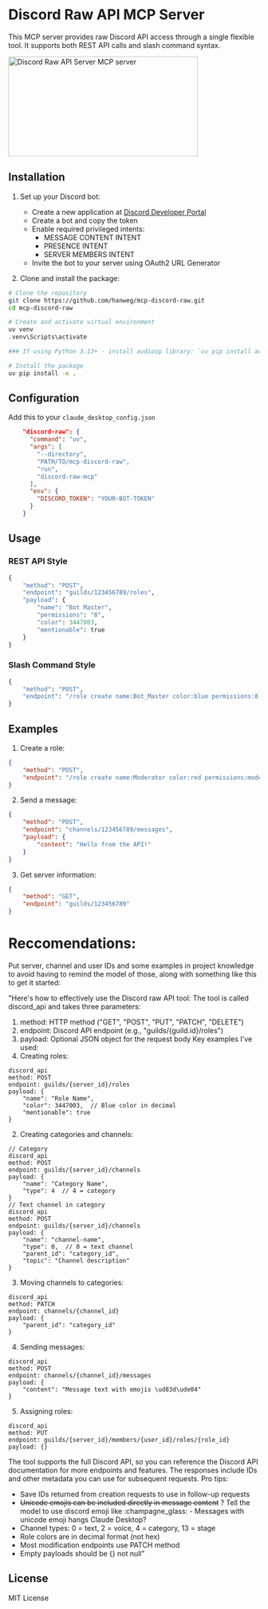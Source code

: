 # Discord Raw API MCP Server

This MCP server provides raw Discord API access through a single flexible tool. It supports both REST API calls and slash command syntax.

<a href="https://glama.ai/mcp/servers/ct3fi5s557"><img width="380" height="200" src="https://glama.ai/mcp/servers/ct3fi5s557/badge" alt="Discord Raw API Server MCP server" /></a>

## Installation

1. Set up your Discord bot:
   - Create a new application at [Discord Developer Portal](https://discord.com/developers/applications)
   - Create a bot and copy the token
   - Enable required privileged intents:
     - MESSAGE CONTENT INTENT
     - PRESENCE INTENT
     - SERVER MEMBERS INTENT
   - Invite the bot to your server using OAuth2 URL Generator

2. Clone and install the package:
```bash
# Clone the repository
git clone https://github.com/hanweg/mcp-discord-raw.git
cd mcp-discord-raw

# Create and activate virtual environment
uv venv
.venv\Scripts\activate

### If using Python 3.13+ - install audioop library: `uv pip install audioop-lts`

# Install the package
uv pip install -e .
```

## Configuration

Add this to your `claude_desktop_config.json`
```json
    "discord-raw": {
      "command": "uv",
      "args": [
        "--directory", 
        "PATH/TO/mcp-discord-raw",
        "run",
        "discord-raw-mcp"
      ],
      "env": {
        "DISCORD_TOKEN": "YOUR-BOT-TOKEN"
      }
    }
```

## Usage

### REST API Style

```python
{
    "method": "POST",
    "endpoint": "guilds/123456789/roles",
    "payload": {
        "name": "Bot Master",
        "permissions": "8",
        "color": 3447003,
        "mentionable": true
    }
}
```

### Slash Command Style

```python
{
    "method": "POST",
    "endpoint": "/role create name:Bot_Master color:blue permissions:8 mentionable:true guild_id:123456789"
}
```

## Examples

1. Create a role:
```json
{
    "method": "POST",
    "endpoint": "/role create name:Moderator color:red permissions:moderate_members guild_id:123456789"
}
```

2. Send a message:
```json
{
    "method": "POST",
    "endpoint": "channels/123456789/messages",
    "payload": {
        "content": "Hello from the API!"
    }
}
```

3. Get server information:
```json
{
    "method": "GET",
    "endpoint": "guilds/123456789"
}
```

# Reccomendations:
Put server, channel and user IDs and some examples in project knowledge to avoid having to remind the model of those, along with something like this to get it started:

"Here's how to effectively use the Discord raw API tool:
The tool is called discord_api and takes three parameters:
1. method: HTTP method ("GET", "POST", "PUT", "PATCH", "DELETE")
2. endpoint: Discord API endpoint (e.g., "guilds/{guild.id}/roles")
3. payload: Optional JSON object for the request body
Key examples I've used:
1. Creating roles:
```
discord_api
method: POST
endpoint: guilds/{server_id}/roles
payload: {
    "name": "Role Name",
    "color": 3447003,  // Blue color in decimal
    "mentionable": true
}
```
2. Creating categories and channels:
```
// Category
discord_api
method: POST
endpoint: guilds/{server_id}/channels
payload: {
    "name": "Category Name",
    "type": 4  // 4 = category
}
// Text channel in category
discord_api
method: POST
endpoint: guilds/{server_id}/channels
payload: {
    "name": "channel-name",
    "type": 0,  // 0 = text channel
    "parent_id": "category_id",
    "topic": "Channel description"
}
```
3. Moving channels to categories:
```
discord_api
method: PATCH
endpoint: channels/{channel_id}
payload: {
    "parent_id": "category_id"
}
```
4. Sending messages:
```
discord_api
method: POST
endpoint: channels/{channel_id}/messages
payload: {
    "content": "Message text with emojis \ud83d\ude04"
}
```
5. Assigning roles:
```
discord_api
method: PUT
endpoint: guilds/{server_id}/members/{user_id}/roles/{role_id}
payload: {}
```
The tool supports the full Discord API, so you can reference the Discord API documentation for more endpoints and features. The responses include IDs and other metadata you can use for subsequent requests.
Pro tips:
- Save IDs returned from creation requests to use in follow-up requests
- ~~Unicode emojis can be included directly in message content~~ ? Tell the model to use discord emoji like :champagne_glass: - Messages with unicode emoji hangs Claude Desktop?
- Channel types: 0 = text, 2 = voice, 4 = category, 13 = stage
- Role colors are in decimal format (not hex)
- Most modification endpoints use PATCH method
- Empty payloads should be {} not null"

## License

MIT License
